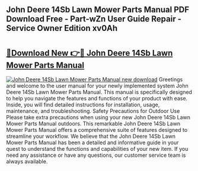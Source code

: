 ## John Deere 14Sb Lawn Mower Parts Manual PDF Download Free - Part-wZn User Guide Repair - Service Owner Edition xv0Ah

# <h2><a href="http://bc89108.oget.top/?id=John+Deere+14Sb+Lawn+Mower+Parts+Manual">🔗Download New 👉🔴 John Deere 14Sb Lawn Mower Parts Manual</a></h2>

[![John Deere 14Sb Lawn Mower Parts Manual new download](https://i.imgur.com/5g1atiW.png)](http://bc89108.oget.top/?id=John+Deere+14Sb+Lawn+Mower+Parts+Manual)
Greetings and welcome to the user manual for your newly implemented system John Deere 14Sb Lawn Mower Parts Manual. This manual is specifically designed to help you navigate the features and functions of your product with ease. Inside, you will find detailed instructions for installation, usage, maintenance, and troubleshooting. Safety Precautions for Outdoor Use Please take extra precautions when using your new John Deere 14Sb Lawn Mower Parts Manual outdoors. This remarkable John Deere 14Sb Lawn Mower Parts Manual offers a comprehensive suite of features designed to streamline your workflow. We believe that the John Deere 14Sb Lawn Mower Parts Manual has been a detailed and informative guide in your quest to understand the functions and capabilities of your new item. If you need any assistance or have any questions, our customer service team is always available.
